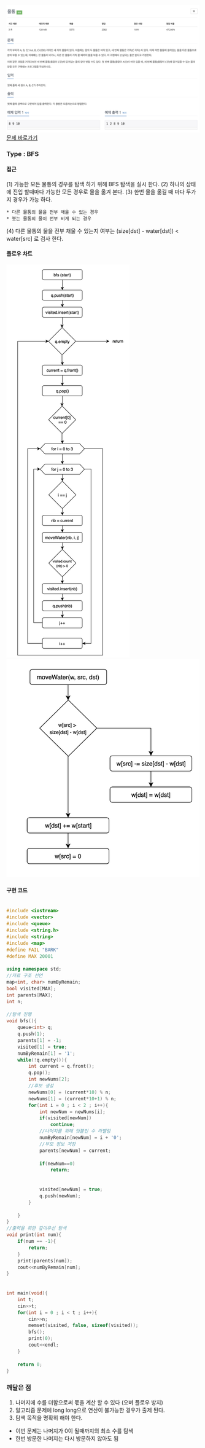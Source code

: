 ![Problem](https://raw.githubusercontent.com/seongjinkime/problem-solving/master/images/2251.png)
[문제 바로가기](https://www.acmicpc.net/problem/2251)
### Type : BFS

#### 접근
(1) 가능한 모든 물통의 경우를 탐색 하기 위해 BFS 탐색을 실시 한다.
(2) 하나의 상태에 진입 할때마다 가능한 모든 경우로 물을 옮겨 본다.
(3) 한번 물을 옮길 때 마다 두가지 경우가 가능 하다.
```
* 다른 물통의 물을 전부 채울 수 있는 경우
* 붓는 물통의 물이 전부 비게 되는 경우
```
(4) 다른 물통의 물을 전부 채울 수 있는지 여부는 (size[dst] - water[dst]) < water[src] 로 검사 한다.

#### 플로우 차트
![Problem](https://raw.githubusercontent.com/seongjinkime/problem-solving/master/images/2251_bfs.png)
![Problem](https://raw.githubusercontent.com/seongjinkime/problem-solving/master/images/2251_movewater.png)
#### 구현 코드



```cpp

#include <iostream>
#include <vector>
#include <queue>
#include <string.h>
#include <string>
#include <map>
#define FAIL "BARK"
#define MAX 20001

using namespace std;
//자료 구조 선언
map<int, char> numByRemain;
bool visited[MAX];
int parents[MAX];
int n;

//탐색 진행
void bfs(){
    queue<int> q;
    q.push(1);
    parents[1] = -1;
    visited[1] = true;
    numByRemain[1] = '1';
    while(!q.empty()){
        int current = q.front();
        q.pop();
        int newNums[2];
        //후보 생성
        newNums[0] = (current*10) % n;
        newNums[1] = (current*10+1) % n;
        for(int i = 0 ; i < 2 ; i++){
            int newNum = newNums[i];
            if(visited[newNum])
                continue;
            //나머지를 위해 덧붙인 수 라벨링
            numByRemain[newNum] = i + '0';
            //부모 정보 저장
            parents[newNum] = current;

            if(newNum==0)
                return;


            visited[newNum] = true;
            q.push(newNum);
        }

    }
}
//출력을 위한 깊이우선 탐색
void print(int num){
    if(num == -1){
        return;
    }
    print(parents[num]);
    cout<<numByRemain[num];
}


int main(void){
    int t;
    cin>>t;
    for(int i = 0 ; i < t ; i++){
        cin>>n;
        memset(visited, false, sizeof(visited));
        bfs();
        print(0);
        cout<<endl;
    }

    return 0;
}

```

### 깨달은 점
1. 나머지에 수를 더함으로써 몫을 계산 할 수 있다 (오버 플로우 방지)
2. 알고리즘 문제에 long long으로 연산이 불가능한 경우가 출제 된다.
3. 탐색 목적을 명확히 해야 한다.  
  - 이번 문제는 나머지가 0이 될때까지의 최소 수를 탐색
  - 한번 방문한 나머지는 다시 방문하지 않아도 됨
